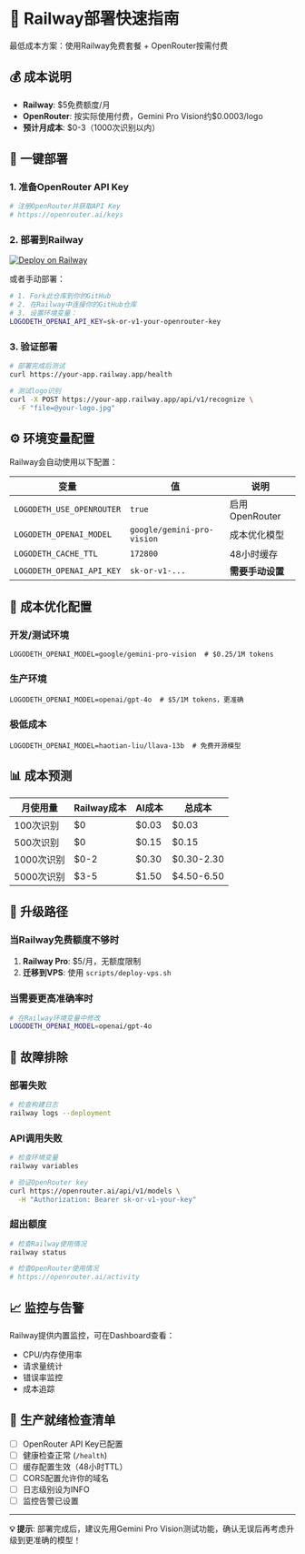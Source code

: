 # 🚄 Railway部署快速指南

最低成本方案：使用Railway免费套餐 + OpenRouter按需付费

## 💰 成本说明
- **Railway**: $5免费额度/月
- **OpenRouter**: 按实际使用付费，Gemini Pro Vision约$0.0003/logo
- **预计月成本**: $0-3（1000次识别以内）

## 🚀 一键部署

### 1. 准备OpenRouter API Key
```bash
# 注册OpenRouter并获取API Key
# https://openrouter.ai/keys
```

### 2. 部署到Railway
[![Deploy on Railway](https://railway.app/button.svg)](https://railway.app/template/DDKHTX)

或者手动部署：

```bash
# 1. Fork此仓库到你的GitHub
# 2. 在Railway中连接你的GitHub仓库
# 3. 设置环境变量：
LOGODETH_OPENAI_API_KEY=sk-or-v1-your-openrouter-key
```

### 3. 验证部署
```bash
# 部署完成后测试
curl https://your-app.railway.app/health

# 测试logo识别
curl -X POST https://your-app.railway.app/api/v1/recognize \
  -F "file=@your-logo.jpg"
```

## ⚙️ 环境变量配置

Railway会自动使用以下配置：

| 变量 | 值 | 说明 |
|------|------|------|
| `LOGODETH_USE_OPENROUTER` | `true` | 启用OpenRouter |
| `LOGODETH_OPENAI_MODEL` | `google/gemini-pro-vision` | 成本优化模型 |
| `LOGODETH_CACHE_TTL` | `172800` | 48小时缓存 |
| `LOGODETH_OPENAI_API_KEY` | `sk-or-v1-...` | **需要手动设置** |

## 🔧 成本优化配置

### 开发/测试环境
```env
LOGODETH_OPENAI_MODEL=google/gemini-pro-vision  # $0.25/1M tokens
```

### 生产环境
```env
LOGODETH_OPENAI_MODEL=openai/gpt-4o  # $5/1M tokens，更准确
```

### 极低成本
```env
LOGODETH_OPENAI_MODEL=haotian-liu/llava-13b  # 免费开源模型
```

## 📊 成本预测

| 月使用量 | Railway成本 | AI成本 | 总成本 |
|----------|-------------|--------|--------|
| 100次识别 | $0 | $0.03 | $0.03 |
| 500次识别 | $0 | $0.15 | $0.15 |
| 1000次识别 | $0-2 | $0.30 | $0.30-2.30 |
| 5000次识别 | $3-5 | $1.50 | $4.50-6.50 |

## 🔄 升级路径

### 当Railway免费额度不够时
1. **Railway Pro**: $5/月，无额度限制
2. **迁移到VPS**: 使用 `scripts/deploy-vps.sh`

### 当需要更高准确率时
```bash
# 在Railway环境变量中修改
LOGODETH_OPENAI_MODEL=openai/gpt-4o
```

## 🚨 故障排除

### 部署失败
```bash
# 检查构建日志
railway logs --deployment
```

### API调用失败
```bash
# 检查环境变量
railway variables

# 验证OpenRouter key
curl https://openrouter.ai/api/v1/models \
  -H "Authorization: Bearer sk-or-v1-your-key"
```

### 超出额度
```bash
# 检查Railway使用情况
railway status

# 检查OpenRouter使用情况
# https://openrouter.ai/activity
```

## 📈 监控与告警

Railway提供内置监控，可在Dashboard查看：
- CPU/内存使用率
- 请求量统计
- 错误率监控
- 成本追踪

## 🎯 生产就绪检查清单

- [ ] OpenRouter API Key已配置
- [ ] 健康检查正常 (`/health`)
- [ ] 缓存配置生效（48小时TTL）
- [ ] CORS配置允许你的域名
- [ ] 日志级别设为INFO
- [ ] 监控告警已设置

---

**💡 提示**: 部署完成后，建议先用Gemini Pro Vision测试功能，确认无误后再考虑升级到更准确的模型！